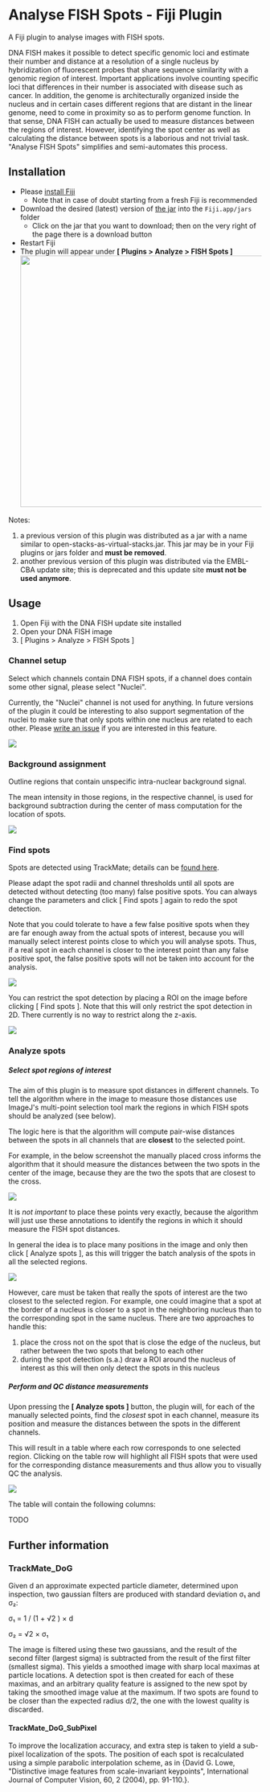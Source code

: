 # Analyse FISH Spots - Fiji Plugin

A Fiji plugin to analyse images with FISH spots.

DNA FISH makes it possible to detect specific genomic loci and estimate their number and distance at a resolution of a single nucleus by hybridization of fluorescent probes that share sequence similarity with a genomic region of interest. Important applications involve counting specific loci that differences in their number is associated with disease such as cancer. In addition, the genome is architecturally organized inside the nucleus and in certain cases different regions that are distant in the linear genome, need to come in proximity so as to perform genome function. In that sense, DNA FISH can actually be used to measure distances between the regions of interest. However, identifying the spot center as well as calculating the distance between spots is a laborious and not trivial task. 
"Analyse FISH Spots" simplifies and semi-automates this process.

## Installation

- Please [install Fiji](fiji.sc)
    - Note that in case of doubt starting from a fresh Fiji is recommended 
- Download the desired (latest) version of [the jar](https://github.com/tischi/fiji-plugin-FISH/tree/master/jars) into the `Fiji.app/jars` folder
    - Click on the jar that you want to download; then on the very right of the page there is a download button 
- Restart Fiji
- The plugin will appear under **[ Plugins > Analyze > FISH Spots ]** <img src="https://user-images.githubusercontent.com/2157566/79047667-6b54cb80-7c18-11ea-84ff-7d1d29fe6570.png" width="500">

Notes: 

1. a previous version of this plugin was distributed as a jar with a name similar to open-stacks-as-virtual-stacks.jar. This jar may be in your Fiji plugins or jars folder and **must be removed**.
2. another previous version of this plugin was distributed via the EMBL-CBA update site; this is deprecated and this update site **must not be used anymore**.

## Usage

1. Open Fiji with the DNA FISH update site installed
2. Open your DNA FISH image
3. [ Plugins > Analyze > FISH Spots ]

### Channel setup

Select which channels contain DNA FISH spots, if a channel does contain some other signal, please select "Nuclei". 

Currently, the "Nuclei" channel is not used for anything. In future versions of the plugin it could be interesting to also support segmentation of the nuclei to make sure that only spots within one nucleus are related to each other. Please [write an issue](https://github.com/embl-cba/DNA-FISH/issues) if you are interested in this feature.

![](documentation/channel-setup.png)

### Background assignment

Outline regions that contain unspecific intra-nuclear background signal.

The mean intensity in those regions, in the respective channel, is used for background subtraction during the center of mass computation for the location of spots. 

![](documentation/background-region-assignment.png)


### Find spots

Spots are detected using TrackMate; details can be [found here](https://imagej.net/TrackMate_Algorithms#Spot_features_generated_by_the_spot_detectors).

Please adapt the spot radii and channel thresholds until all spots are detected without detecting (too many) false positive spots. You can always change the parameters and click [ Find spots ] again to redo the spot detection. 

Note that you could tolerate to have a few false positive spots when they are far enough away from the actual spots of interest, because you will manually select interest points close to which you will analyse spots. Thus, if a real spot in each channel is closer to the interest point than any false positive spot, the false positive spots will not be taken into account for the analysis.


![](documentation/spot-detection.png)

You can restrict the spot detection by placing a ROI on the image before clicking [ Find spots ]. Note that this will only restrict the spot detection in 2D. There currently is no way to restrict along the z-axis.

![](documentation/roi-spot-detection.png)


### Analyze spots

##### Select spot regions of interest 

The aim of this plugin is to measure spot distances in different channels. To tell the algorithm where in the image to measure those distances use ImageJ's multi-point selection tool mark the regions in which FISH spots should be analyzed (see below). 

The logic here is that the algorithm will compute pair-wise distances between the spots in all channels that are **closest** to the selected point.

For example, in the below screenshot the manually placed cross informs the algorithm that it should measure the distances between the two spots in the center of the image, because they are the two the spots that are closest to the cross. 

![](documentation/spot-region-selection.png)

It is *not important* to place these points very exactly, because the algorithm will just use these annotations to identify the regions in which it should measure the FISH spot distances. 

In general the idea is to place many positions in the image and only then click [ Analyze spots ], as this will trigger the batch analysis of the spots in all the selected regions.

![](documentation/multi-region-selection.png)


However, care must be taken that really the spots of interest are the two closest to the selected region. For example, one could imagine that a spot at the border of a nucleus is closer to a spot in the neighboring nucleus than to the corresponding spot in the same nucleus. There are two approaches to handle this:

1. place the cross not on the spot that is close the edge of the nucleus, but rather between the two spots that belong to each other
2. during the spot detection (s.a.) draw a ROI around the nucleus of interest as this will then only detect the spots in this nucleus

##### Perform and QC distance measurements 

Upon pressing the **[ Analyze spots ]** button, the plugin will, for each of the manually selected points, find the *closest* spot in each channel, measure its position and measure the distances between the spots in the different channels. 

This will result in a table where each row corresponds to one selected region. Clicking on the table row will highlight all FISH spots that were used for the corresponding distance measurements and thus allow you to visually QC the analysis.

![](documentation/qc-via-table.png)

The table will contain the following columns:

TODO

## Further information

### TrackMate_DoG

Given d an approximate expected particle diameter, determined upon inspection, two gaussian filters are produced with standard deviation σ₁ and σ₂:

σ₁ = 1 / (1 + √2 ) × d

σ₂ = √2 × σ₁

The image is filtered using these two gaussians, and the result of the second filter (largest sigma) is subtracted from the result of the first filter (smallest sigma). This yields a smoothed image with sharp local maximas at particle locations. A detection spot is then created for each of these maximas, and an arbitrary quality feature is assigned to the new spot by taking the smoothed image value at the maximum. If two spots are found to be closer than the expected radius d/2, the one with the lowest quality is discarded.

#### TrackMate_DoG_SubPixel

To improve the localization accuracy, and extra step is taken to yield a sub-pixel localization of the spots. The position of each spot is recalculated using a simple parabolic interpolation scheme, as in {David G. Lowe, "Distinctive image features from scale-invariant keypoints", International Journal of Computer Vision, 60, 2 (2004), pp. 91-110.}.


